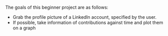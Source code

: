 The goals of this beginner project are as follows:
- Grab the profile picture of a LinkedIn account, specified by the user.
- If possible, take information of contributions against time and plot them on a graph
